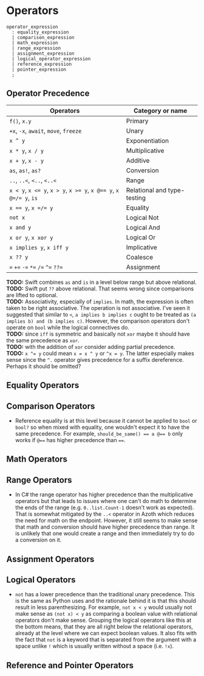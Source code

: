 # Operators

```grammar
operator_expression
  : equality_expression
  | comparison_expression
  | math_expression
  | range_expression
  | assignment_expression
  | logical_operator_expression
  | reference_expression
  | pointer_expression
  ;
```

## Operator Precedence

| Operators                                                         | Category or name            |
| ----------------------------------------------------------------- | --------------------------- |
| `f()`, `x.y`                                                      | Primary                     |
| `+x`, `-x`, `await`, `move`, `freeze`                             | Unary                       |
| `x ^ y`                                                           | Exponentiation              |
| `x * y`, `x / y`                                                  | Multiplicative              |
| `x + y`, `x - y`                                                  | Additive                    |
| `as`, `as!`, `as?`                                                | Conversion                  |
| `..`, `..<`, `<..`, `<..<`                                        | Range                       |
| `x < y`, `x <= y`, `x > y`, `x >= y`, `x @== y`, `x @=/= y`, `is` | Relational and type-testing |
| `x == y`, `x =/= y`                                               | Equality                    |
| `not x`                                                           | Logical Not                 |
| `x and y`                                                         | Logical And                 |
| `x or y`, `x xor y`                                               | Logical Or                  |
| `x implies y`, `x iff y`                                          | Implicative                 |
| `x ?? y`                                                          | Coalesce                    |
| `=` `+=` `-=` `*=` `/=` `^=` `??=`                                | Assignment                  |

**TODO:** Swift combines `as` and `is` in a level below range but above relational. \
**TODO:** Swift put `??` above relational. That seems wrong since comparisons are lifted to
optional. \
**TODO:** Associativity, especially of `implies`. In math, the expression is often taken to be right
associative. The operation is not associative. I've seen it suggested that similar to `<`, `a
implies b implies c` ought to be treated as `(a implies b) and (b implies c)`. However, the
comparison operators don't operate on `bool` while the logical connectives do. \
**TODO:** since `iff` is symmetric and basically not `xor` maybe it should have the same precedence
as `xor`. \
**TODO:** with the addition of `xor` consider adding partial precedence. \
**TODO:** `x ^= y` could mean `x = x ^ y` or `^x = y`. The latter especially makes sense since the
`^.` operator gives precedence for a suffix dereference. Perhaps it should be omitted?

## Equality Operators

## Comparison Operators

* Reference equality is at this level because it cannot be applied to `bool` or `bool?` so when
  mixed with equality, one wouldn't expect it to have the same precedence. For example,
  `should_be_same() == a @== b` only works if `@==` has higher precedence than `==`.

## Math Operators

## Range Operators

* In C# the range operator has higher precedence than the multiplicative operators but that leads to
  issues where one can't do math to determine the ends of the range (e.g. `0..list.Count-1` doesn't
  work as expected). That is somewhat mitigated by the `..<` operator in Azoth which reduces the
  need for math on the endpoint. However, it still seems to make sense that math and conversion
  should have higher precedence than range. It is unlikely that one would create a range and then
  immediately try to do a conversion on it.

## Assignment Operators

## Logical Operators

* `not` has a lower precedence than the traditional unary precedence. This is the same as Python
  uses and the rationale behind it is that this should result in less parenthesizing. For example,
  `not x < y` would usually not make sense as `(not x) < y` as comparing a boolean value with
  relational operators don't make sense. Grouping the logical operators like this at the bottom
  means, that they are all right below the relational operators, already at the level where we can
  expect boolean values. It also fits with the fact that `not` is a keyword that is separated from
  the argument with a space unlike `!` which is usually written without a space (i.e. `!x`).

## Reference and Pointer Operators
